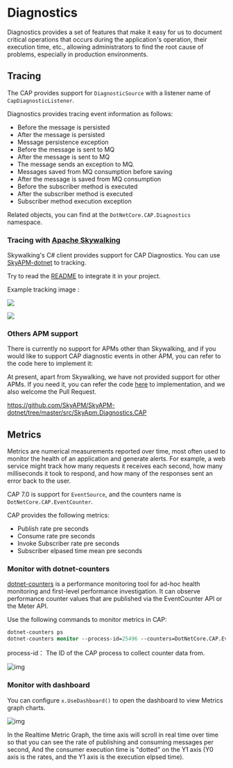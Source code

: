 # Diagnostics

Diagnostics provides a set of features that make it easy for us to document critical operations that occurs during the application's operation, their execution time, etc., allowing administrators to find the root cause of problems, especially in production environments.

## Tracing

The CAP provides support for `DiagnosticSource` with a listener name of `CapDiagnosticListener`.

Diagnostics provides tracing event information as follows:

* Before the message is persisted
* After the message is persisted
* Message persistence exception
* Before the message is sent to MQ
* After the message is sent to MQ
* The message sends an exception to MQ.
* Messages saved from MQ consumption before saving
* After the message is saved from MQ consumption
* Before the subscriber method is executed
* After the subscriber method is executed
* Subscriber method execution exception

Related objects, you can find at the `DotNetCore.CAP.Diagnostics` namespace.


### Tracing with [Apache Skywalking](https://github.com/apache/skywalking)

Skywalking's C# client provides support for CAP Diagnostics. You can use [SkyAPM-dotnet](https://github.com/SkyAPM/SkyAPM-dotnet) to tracking.

Try to read the [README](https://github.com/SkyAPM/SkyAPM-dotnet/blob/master/README.md) to integrate it in your project.

 Example tracking image :

![](https://user-images.githubusercontent.com/8205994/71006463-51025980-2120-11ea-82dc-bffa5530d515.png)


![](https://user-images.githubusercontent.com/8205994/71006589-7b541700-2120-11ea-910b-7e0f2dfddce8.png)

### Others APM support

There is currently no support for APMs other than Skywalking, and if you would like to support CAP diagnostic events in other APM, you can refer to the code here to implement it:

At present, apart from Skywalking, we have not provided support for other APMs. If you need it, you can refer the code [here](https://github.com/SkyAPM/SkyAPM-dotnet/tree/master/src/SkyApm.Diagnostics.CAP) to implementation, and we also welcome the Pull Request.

https://github.com/SkyAPM/SkyAPM-dotnet/tree/master/src/SkyApm.Diagnostics.CAP


## Metrics

Metrics are numerical measurements reported over time, most often used to monitor the health of an application and generate alerts. For example, a web service might track how many requests it receives each second, how many milliseconds it took to respond, and how many of the responses sent an error back to the user.

CAP 7.0 is support for `EventSource`, and the counters name is `DotNetCore.CAP.EventCounter`.

CAP provides the following metrics:

* Publish rate pre seconds
* Consume rate pre seconds
* Invoke Subscriber rate pre seconds
* Subscriber elpased time mean pre seconds 

### Monitor with dotnet-counters

[dotnet-counters](https://learn.microsoft.com/zh-cn/dotnet/core/diagnostics/dotnet-counters) is a performance monitoring tool for ad-hoc health monitoring and first-level performance investigation. It can observe performance counter values that are published via the EventCounter API or the Meter API. 

Use the following commands to monitor metrics in CAP:

```ps
dotnet-counters ps
dotnet-counters monitor --process-id=25496 --counters=DotNetCore.CAP.EventCounter
```

process-id： The ID of the CAP process to collect counter data from.

![img](../../../img/dotnet-counters.gif)

### Monitor with dashboard

You can configure `x.UseDashboard()` to open the dashboard to view Metrics graph charts.

![img](../../../img/dashboard-metrics.gif)

In the Realtime Metric Graph, the time axis will scroll in real time over time so that you can see the rate of publishing and consuming messages per second, And the consumer execution time is "dotted" on the Y1 axis (Y0 axis is the rates, and the Y1 axis is the execution elpsed time).
 

